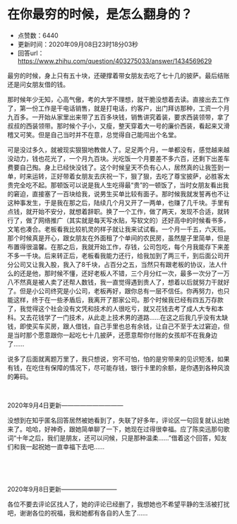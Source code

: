 # 在你最穷的时候，是怎么翻身的？
- 点赞数：6440
- 更新时间：2020年09月08日23时18分03秒
- 回答url：https://www.zhihu.com/question/403275033/answer/1434569629
<body>
 <p data-pid="LFgjVDcq">最穷的时候，身上只有五十块，还硬撑着带女朋友去吃了七十几的披萨。最后结账还是问女朋友借的钱。</p>
 <p data-pid="wSjAaoxD">那时候年少无知，心高气傲，考的大学不理想，就干脆没想着去读。直接出去工作了，第一份工作是干电话销售，就是打电话，约客户，出门拜访那种，工资一个月九百多。一开始从家里出来带了五百多块钱，销售讲究着装，要求西装领带，拿了叔叔的西装领带。那时候个子小，又瘦，整天穿着大一号的廉价西装，看起来又滑稽又可笑。但是自己当时并不在意，总觉得自己能闯出个名堂。</p>
 <p data-pid="bXHW0H0z">可是没过多久，就被现实狠狠地教做人了。足足两个月，一单都没有，感觉越来越没动力，钱也花光了，一个月九百块。光吃饭一个月要差不多六百，还剩下出差车费要自己掏。身上已经快没钱了。这个时候皇天不负有心人，居然真的让我签到一单，时来运转，正好带着女朋友去庆祝一下，狠了狠，去吃了尊宝披萨，必胜客太贵完全吃不起。那顿饭可以说是我人生吃得最“贵”的一顿饭了，当时女朋友看出我的窘迫，直接塞了一百块给我，说男生买单比较有面子。那时候我就发誓再也不让这种事发生，于是我在那之后，陆续几个月又开了一两单，也赚了几千块。手里有点钱，就开始不安分，就想着辞职。换了一个工作，做了两天，发现不合适，就转行了，做了网络推广（其实就是每天写水贴，写软文的）还好高中的时候看书多，文笔也凑合。老板看我比较机灵的样子就让我来试试看。一个月一千五，六天班。那个时候真是开心，跟女朋友在外面租了个单间的农民房，虽然屋子里简单，但是布置得很温馨。在那之后，我就开始工作，存钱，公司包吃，每个月我能存下来差不多一千块。后来转正后，老板看我能力还行，给我加到了两三千，到后面公司开分公司又让我入股，我入了8千块，占百分之五，当然只有跟老板的协议，法人什么的还是他，那时候不懂，还好老板人不错，三个月分红一次，最多一次分了一万八不然真是被人卖了还帮人数钱，我一直觉得遇到贵人了，想着以后就努力干就好了。但是小公司终究是小公司，老板再好，跟你总有一层不信任。你再努力，也只能这样，终于在一些矛盾后，我离开了那家公司。那个时候我已经有四五万存款了，我觉得这个社会没有文凭和技术的人很吃亏，就又花钱去考了成人大专和本科。又去花钱学了一门技术，从此走上技术男的道路……在这之后我几乎没有太缺钱，即使买车买房，跟人借钱，自己手里也总有余钱，让自己不至于太过窘迫，但是当时那个愿意跟你一起吃七十几披萨，还愿意帮你付账的女孩却不在我身边了……</p>
 <p data-pid="TfZITBwj">说多了后面就离题万里了，我只想说，穷不可怕，怕的是穷带来的见识短浅，如果有钱，在吃住有保障的情况下，尽可能存钱，银行卡里的余额，是你遇到各种风浪的筹码。</p>
 <p class="ztext-empty-paragraph"><br></p>
 <p data-pid="T1KH4Qhq">2020年9月4日更新——————————</p>
 <p data-pid="mLqQvjcj">没想到在知乎匿名回答居然被她看到了，失联了好多年，评论区一句回复就认出她来了。哈哈，好神奇，跟她简单聊了一下，她现在过得很幸福。应了陈奕迅那句歌词“十年之后，我们是朋友，还可以问候，只是那种温柔……”借着这个回答，知友们和我一起祝她一直幸福下去吧……</p>
 <p class="ztext-empty-paragraph"><br></p>
 <p class="ztext-empty-paragraph"><br></p>
 <p data-pid="E3rs5fkn">2020年9月8日更新—————————</p>
 <p data-pid="wFtiTAHN">各位不要去评论区找人了，她的评论已经删了，我想她也不希望平静的生活被打扰吧，谢谢各位的祝福，我和她都有各自的人生了……</p>
</body>